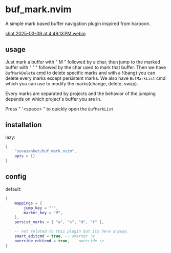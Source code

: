# buf_mark.nvim
A simple mark based buffer navigation plugin inspired from harpoon.

[shot 2025-03-09 at 4.49.13 PM.webm](https://github.com/user-attachments/assets/c5303007-da6b-46bd-9bef-23d4af9e721c)


## usage
Just mark a buffer with " M " followed by a char, then jump to the marked buffer with " ' " followed by the char used to mark that buffer. Then we have `BufMarkDelete` cmd to delete specific marks and with a !(bang) you can delete every marks except persistent marks. We also have `BufMarkList` cmd which you can use to modify the marks(change, delete, swap).

Every marks are separated by projects and the behavior of the jumping depends on which project's buffer you are in.

Press " '\<space\> " to quickly open the `BufMarkList`

## installation
lazy:
```lua
{
    "suvasanket/buf_mark.nvim",
    opts = {}
}
```

## config
default:
```lua
{
    mappings = {
        jump_key = "'",
        marker_key = "M",
    },
    persist_marks = { "a", "s", "d", "f" },

    -- not related to this plugin but its here anyway.
    smart_editcmd = true, -- smarter :e
    override_editcmd = true, -- override :e
}
```
